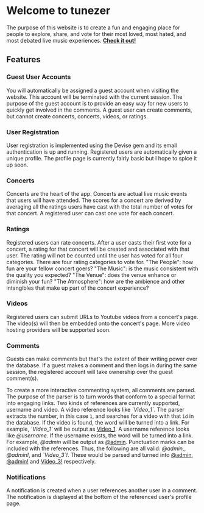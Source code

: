 # Welcome to tunezer

  The purpose of this website is to create a fun and engaging place for people to explore, share, and vote for their most loved, most hated, and most debated live music experiences. [**Check it out!**](https://tunezer.herokuapp.com)
  
## Features

### Guest User Accounts

  You will automatically be assigned a guest account when visiting the website. This account will be terminated with the current session. The purpose of the guest account is to provide an easy way for new users to quickly get involved in the comments. A guest user can create comments, but cannot create concerts, concerts, videos, or ratings.
  
### User Registration

  User registration is implemented using the Devise gem and its email authentication is up and running. Registered users
  are automatically given a unique profile. The profile page is currently fairly basic but I hope to spice it up soon.
  
### Concerts

  Concerts are the heart of the app. Concerts are actual live music events that users will have attended. The scores for a concert are derived by averaging all the ratings users have cast with the total number of votes for that concert. A registered user can cast one vote for each concert.

### Ratings

  Registered users can rate concerts. After a user casts their first vote for a concert, a rating for that concert will be created and associated with that user. The rating will not be counted until the user has voted for all four categories. There are four rating categories to vote for. "The People": how fun are your fellow concert goers? "The Music": is the music consistent with the quality you expected? "The Venue": does the venue enhance or diminish your fun? "The Atmosphere": how are the ambience and other intangibles that make up part of the concert experience?

### Videos

  Registered users can submit URLs to Youtube videos from a concert's page. The video(s) will then be embedded onto the concert's page. More video hosting providers will be supported soon.

### Comments

  Guests can make comments but that's the extent of their writing power over the database. If a guest makes a comment and then logs in during the same session, the registered account will take ownership over the guest comment(s).
  
  To create a more interactive commenting system, all comments are parsed. The purpose of the parser is to turn words that conform to a special format into engaging links. Two kinds of references are currently supported, username and video. A video reference looks like *\`Video_1\`*. The parser extracts the number, in this case `1`, and searches for a video with that `id` in the database. If the video is found, the word will be turned into a link. For example, *\`Video_1\`* will be output as [Video_1][1]. A username reference looks like *@username*. If the username exists, the word will be turned into a link. For example, *@admin* will be output as [@admin][1]. Punctuation marks can be included with the references. Thus, the following are all valid: *@admin,*, *@admin!*, and *\`Video_3\`!*. These would be parsed and turned into [@admin][1], [@admin!][1] and [Video_3!][1] respectively.

### Notifications

  A notification is created when a user references another user in a comment. The notification is displayed at the bottom of the referenced user's profile page.
  
[1]: google.com